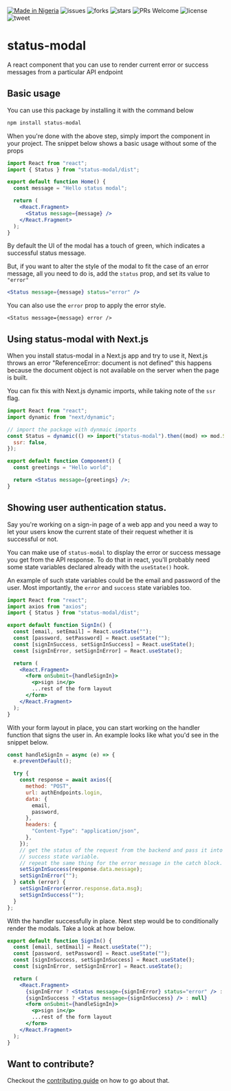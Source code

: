 [![Made in Nigeria](https://img.shields.io/badge/made%20in-nigeria-008751.svg?style=flat-square)](https://github.com/acekyd/made-in-nigeria) ![issues](https://img.shields.io/github/issues/kaf-lamed-beyt/next-status-modal) ![forks](https://img.shields.io/github/forks/kaf-lamed-beyt/next-status-modal) ![stars](https://img.shields.io/github/stars/kaf-lamed-beyt/next-status-modal) ![PRs Welcome](https://img.shields.io/badge/PRs-welcome-brightgreen.svg) ![license](https://img.shields.io/github/license/kaf-lamed-beyt/next-status-modal) ![tweet](https://img.shields.io/twitter/url?url=https%3A%2F%2Fgithub.com%2Fkaf-lamed-beyt%2Fnext-status-modal)

# status-modal

A react component that you can use to render current error or success messages from a particular API endpoint

## Basic usage

You can use this package by installing it with the command below

```bash
npm install status-modal
```

When you're done with the above step, simply import the component in your project. The snippet below shows a basic usage without some of the props

```jsx
import React from "react";
import { Status } from "status-modal/dist";

export default function Home() {
  const message = "Hello status modal";

  return (
    <React.Fragment>
      <Status message={message} />
    </React.Fragment>
  );
}
```

By default the UI of the modal has a touch of green, which indicates a successful status message.

But, if you want to alter the style of the modal to fit the case of an error message, all you need to do is, add the `status` prop, and set its value to `"error"`

```jsx
<Status message={message} status="error" />
```
You can also use the `error` prop to apply the error style.

```
<Status message={message} error />
```

## Using status-modal with Next.js

When you install status-modal in a Next.js app and try to use it, Next.js throws an error "ReferenceError: document is not defined" this happens because the document object is not available on the server when the page is built.

You can fix this with Next.js dynamic imports, while taking note of the `ssr` flag.

```jsx
import React from "react";
import dynamic from "next/dynamic";

// import the package with dynmaic imports
const Status = dynamic(() => import("status-modal").then((mod) => mod.Status), {
  ssr: false,
});

export default function Component() {
  const greetings = "Hello world";

  return <Status message={greetings} />;
}
```

## Showing user authentication status.

Say you're working on a sign-in page of a web app and you need a way to let your users know the current state of their request whether it is successful or not.

You can make use of `status-modal` to display the error or success message you get from the API response. To do that in react, you'll probably need some state variables declared already with the `useState()` hook.

An example of such state variables could be the email and password of the user. Most importantly, the `error` and `success` state variables too.

```jsx
import React from "react";
import axios from "axios";
import { Status } from "status-modal/dist";

export default function SignIn() {
  const [email, setEmail] = React.useState("");
  const [password, setPassword] = React.useState("");
  const [signInSuccess, setSignInSuccess] = React.useState();
  const [signInError, setSignInError] = React.useState();

  return (
    <React.Fragment>
      <form onSubmit={handleSignIn}>
        <p>sign in</p>
        ...rest of the form layout
      </form>
    </React.Fragment>
  );
}
```

With your form layout in place, you can start working on the handler function that signs the user in. An example looks like what you'd see in the snippet below.

```js
const handleSignIn = async (e) => {
  e.preventDefault();

  try {
    const response = await axios({
      method: "POST",
      url: authEndpoints.login,
      data: {
        email,
        password,
      },
      headers: {
        "Content-Type": "application/json",
      },
    });
    // get the status of the request from the backend and pass it into the
    // success state variable.
    // repeat the same thing for the error message in the catch block.
    setSignInSuccess(response.data.message);
    setSignInError("");
  } catch (error) {
    setSignInError(error.response.data.msg);
    setSignInSuccess("");
  }
};
```

With the handler successfully in place. Next step would be to conditionally render the modals. Take a look at how below.

```jsx
export default function SignIn() {
  const [email, setEmail] = React.useState("");
  const [password, setPassword] = React.useState("");
  const [signInSuccess, setSignInSuccess] = React.useState();
  const [signInError, setSignInError] = React.useState();

  return (
    <React.Fragment>
      {signInError ? <Status message={signInError} status="error" /> : null}
      {signInSuccess ? <Status message={signInSuccess} /> : null}
      <form onSubmit={handleSignIn}>
        <p>sign in</p>
        ...rest of the form layout
      </form>
    </React.Fragment>
  );
}
```

## Want to contribute?

Checkout the [contributing guide](CONTRIBUTING.md) on how to go about that.
